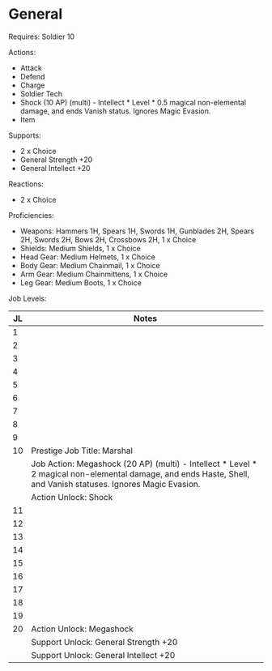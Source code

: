# General

Requires: Soldier 10

Actions:

- Attack
- Defend
- Charge
- Soldier Tech
- Shock (10 AP) (multi) - Intellect * Level * 0.5 magical non-elemental damage, and ends Vanish status. Ignores Magic Evasion.
- Item

Supports:

- 2 x Choice
- General Strength +20
- General Intellect +20

Reactions:

- 2 x Choice

Proficiencies:

- Weapons: Hammers 1H, Spears 1H, Swords 1H, Gunblades 2H, Spears 2H, Swords 2H, Bows 2H, Crossbows 2H, 1 x Choice
- Shields: Medium Shields, 1 x Choice
- Head Gear: Medium Helmets, 1 x Choice
- Body Gear: Medium Chainmail, 1 x Choice
- Arm Gear: Medium Chainmittens, 1 x Choice
- Leg Gear: Medium Boots, 1 x Choice

Job Levels:

| JL | Notes |
| --- | --- |
| 1 | 
| 2 | 
| 3 | 
| 4 | 
| 5 | 
| 6 | 
| 7 | 
| 8 | 
| 9 | 
| 10 | Prestige Job Title: Marshal
|    | Job Action: Megashock (20 AP) (multi) - Intellect * Level * 2 magical non-elemental damage, and ends Haste, Shell, and Vanish statuses. Ignores Magic Evasion.
|    | Action Unlock: Shock
| 11 | 
| 12 | 
| 13 | 
| 14 | 
| 15 | 
| 16 | 
| 17 | 
| 18 | 
| 19 | 
| 20 | Action Unlock: Megashock
|    | Support Unlock: General Strength +20
|    | Support Unlock: General Intellect +20
